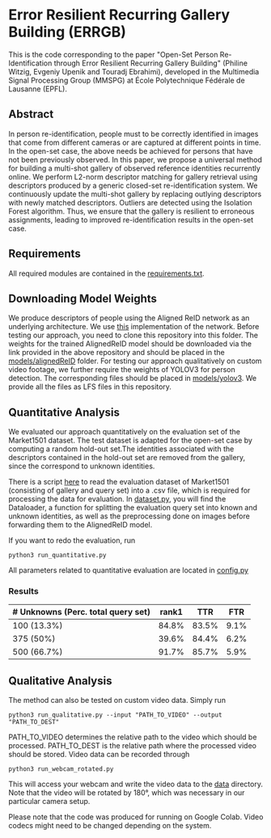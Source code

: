 # Error Resilient Recurring Gallery Building (ERRGB)

This is the code corresponding to the paper "Open-Set Person Re-Identification through Error Resilient Recurring Gallery Building" (Philine Witzig, Evgeniy Upenik and Touradj Ebrahimi), developed in the Multimedia Signal Processing Group (MMSPG) at École Polytechnique Fédérale de Lausanne (EPFL).

## Abstract
In person re-identification, people must to be correctly identified in images that come from different cameras or are captured at different points in time. In the open-set case, the above needs be achieved for persons that have not been previously observed.
In this paper, we propose a universal method for building a multi-shot gallery of observed reference identities recurrently online. We perform L2-norm descriptor matching for gallery retrieval using descriptors produced by a generic closed-set re-identification system. We continuously update the multi-shot gallery by replacing outlying descriptors with newly matched descriptors. Outliers are detected using the Isolation Forest algorithm. Thus, we ensure that the gallery is resilient to erroneous assignments, leading to improved re-identification results in the open-set case.

## Requirements
All required modules are contained in the [requirements.txt](requirements.txt).

## Downloading Model Weights
We produce descriptors of people using the Aligned ReID network as an underlying architecture. We use [this](https://github.com/huanghoujing/AlignedReID-Re-Production-Pytorch) implementation of the network. Before testing our approach, you need to clone this repository into this folder. The weights for the trained AlignedReID model should be downloaded via the link provided in the above repository and should be placed in the [models/alignedReID](models/alignedReID) folder. For testing our approach qualitatively on custom video footage, we further require the weights of YOLOV3 for person detection. The corresponding files should be placed in [models/yolov3](models/yolov3). We provide all the files as LFS files in this repository.

## Quantitative Analysis
We evaluated our approach quantitatively on the evaluation set of the Market1501 dataset. The test dataset is adapted for the open-set case by computing a random hold-out set.The identities associated with the descriptors contained in the hold-out set are removed from the gallery, since the correspond to unknown identities. 

There is a script [here](create_csv_dataset.py) to read the evaluation dataset of Market1501 (consisting of gallery and query set) into a .csv file, which is required for processing the data for evaluation. In [dataset.py](dataset.py), you will find the Dataloader, a function for splitting the evaluation query set into known and unknown identities, as well as the preprocessing done on images before forwarding them to the AlignedReID model. 

If you want to redo the evaluation, run

```
python3 run_quantitative.py
```

All parameters related to quantitative evaluation are located in [config.py](config.py)
### Results

\# Unknowns (Perc. total query set) | rank1 | TTR | FTR | 
--- | --- | --- | --- |
100 (13.3%) | 84.8% | 83.5% | 9.1% | 
375 (50%)| 39.6% | 84.4% | 6.2% |
500 (66.7%)| 91.7% | 85.7% | 5.9% |


## Qualitative Analysis
The method can also be tested on custom video data. Simply run

```
python3 run_qualitative.py --input "PATH_TO_VIDEO" --output "PATH_TO_DEST"
```

PATH_TO_VIDEO determines the relative path to the video which should be processed. PATH_TO_DEST is the relative path where the processed video should be stored.
Video data can be recorded through

```
python3 run_webcam_rotated.py
```
This will access your webcam and write the video data to the [data](data) directory. Note that the video will be rotated by 180°, which was necessary in our particular camera setup.

Please note that the code was produced for running on Google Colab. Video codecs might need to be changed depending on the system.
